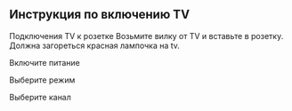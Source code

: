 ## Инструкция по включению TV

Подключения TV к розетке
Возьмите вилку от TV и вставьте в розетку. Должна загореться красная лампочка на tv.

Включите питание

Выберите режим

Выберите канал
